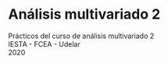 # Análisis multivariado 2

Prácticos del curso de análisis multivariado 2  
IESTA - FCEA - Udelar  
2020  
